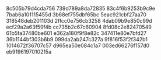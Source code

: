 8c505b79d4cda756
739d789a8da72835
83c4f6b9253b9c9e
7bab6a101115455d
3b68ef755dbf65bc
5eac921cbf27aa70
318548deb201103d
2ffcc0e756cb3258
4dab09b9e850c99d
ecf29a2a63f59f4b
cc735b2c67c60904
8fd08c2e82470549
61b5fa37480be601
e362a180f9f8e82c
347411e80e7bfd27
36b1144bf303b6b9
099da2ab247c327a
9f816f53f2f342b1
1014672f36707c57
d965ea50e084c1a7
003ed66276f157d0
eb9196197010215a
